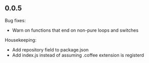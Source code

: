 ## 0.0.5

Bug fixes:
  - Warn on functions that end on non-pure loops and switches

Housekeeping:
  - Add repository field to package.json
  - Add index.js instead of assuming .coffee extension is registerd
